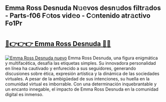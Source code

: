 ## Emma Ross Desnuda N𝚞𝚎vos desn𝚞dos filtr𝚊dos - Parts-f06 F𝚘tos vid𝚎o - C𝚘ntenido atr𝚊ctivo Fo1Pr

# <h2><a href="http://mb4aay0.tromn.icu/?c=Emma+Ross+Desnuda">🔗👉👉👉 Emma Ross Desnuda 🔗🔗</a></h2>

[![Emma Ross Desnuda nuevo](https://i.imgur.com/pEAQMta.gif)](http://mb4aay0.tromn.icu/?c=Emma+Ross+Desnuda)
Emma Ross Desnuda, una figura enigmática y multifacética, desafía las etiquetas simples. Su innovadora personalidad en línea ha cautivado y enfurecido a sus seguidores, generando discusiones sobre ética, expresión artística y la dinámica de las sociedades virtuales. A pesar de la ambigüedad de sus intenciones, su huella en la comunidad virtual es imborrable. Con una determinación inquebrantable y un encanto innegable, el impacto de Emma Ross Desnuda en la comunidad digital es inmenso.
